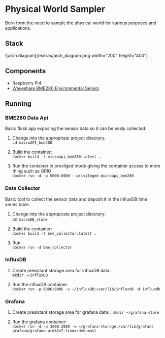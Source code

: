 # Physical World Sampler
Born form the need to sample the physical world for various purposes and applications.

## Stack
![arch diagram](/extras/arch_diagram.png width="200" height="400")

## Components
* Raspberry Pi4 
* [ Waveshare BME280 Environmental Sensor ]( https://www.amazon.com/gp/product/B07P4CWGGK/ref=ppx_yo_dt_b_asin_title_o09_s00?ie=UTF8&psc= )

## Running

### BME280 Data Api
Basic flask app exposing the sensor data so it can be easly collected.
1. Change into the appropriate project directory.  
`cd microAPI_bme280`

2. Build the container:  
`docker build -t microapi_bme280:latest .`

3. Run the container in provliged mode giving the container access to more thing such as GPIO:  
`docker run -d -p 5000:5000 --privileged microapi_bme280`

### Data Collector
Basic tool to collect the sensor data and deposit it in the influxDB time series table.
1. Change intp the appropriate project directory:  
cd `microDB_store`

2. Build the container:  
`docker build -t bme_collector:latest .`

3. Run:  
`docker run -d bme_collector`

### InfluxDB
1. Create presistant storage area for influxDB data:  
`mkdir ~/influxDB`

2. Run the influxDB container:  
`docker run -p 8086:8086 -v ~/influxDB:/var/lib/influxdb -d influxdb`

### Grafana
1. Create presistant storage area for grafana data:  :
`mkdir ~/grafana-store`

2. Run the grafana container:  
`docker run -d -p 3000:3000 -v ~/grafana-storage:/var/lib/grafana grafana/grafana-arm32v7-linux:dev-musl`
